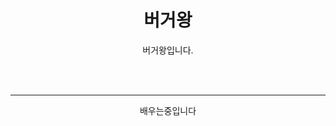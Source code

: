 <div align=center>

<h1>버거왕</h1>
<p>버거왕입니다.</p>

<br>
<br>

<hr>
<p>배우는중입니다</p>
<!-- <img src="https://img.shields.io/badge/HTML5-E34F26?style=flat&logo=html5&logoColor=ffffff"/> <img src="https://img.shields.io/badge/CSS3-1572B6?style=flat&logo=css3&logoColor=ffffff"/> <img src="https://img.shields.io/badge/CSS3-F7DF1E?style=flat&logo=javascript&logoColor=ffffff"/>
<hr>

![Anurag's GitHub stats](https://github-readme-stats.vercel.app/api?username=burgerk98&show_icons=true&theme=shadow_red)
 -->


</div>
